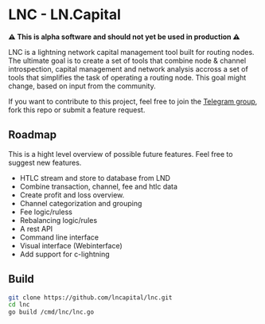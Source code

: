 # LNC - LN.Capital

**⚠️ This is alpha software and should not yet be used in production ⚠️**

LNC is a lightning network capital management tool built for routing nodes.
The ultimate goal is to create a set of tools that combine node & channel
introspection, capital management and network analysis accross a set of tools 
that simplifies the task of operating a routing node. This goal might change, 
based on input from the community.

If you want to contribute to this project, feel free to join the 
[Telegram group](https://t.me/joinchat/V-Dks6zjBK4xZWY0), fork this repo or
submit a feature request.

## Roadmap

This is a hight level overview of possible future features. Feel free to 
suggest new features.

* HTLC stream and store to database from LND
* Combine transaction, channel, fee and htlc data
* Create profit and loss overview.
* Channel categorization and grouping
* Fee logic/ruless
* Rebalancing logic/rules
* A rest API
* Command line interface
* Visual interface (Webinterface)
* Add support for c-lightning

## Build

````bash
git clone https://github.com/lncapital/lnc.git
cd lnc
go build /cmd/lnc/lnc.go
````

